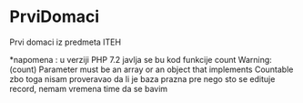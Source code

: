 # PrviDomaci
Prvi domaci iz predmeta ITEH

*napomena :  u verziji PHP 7.2 javlja se bu kod funkcije count
Warning:(count) Parameter must be an array or an object that implements Countable
zbo toga nisam proveravao da li je baza prazna pre nego sto se edituje record, nemam vremena time da se bavim
